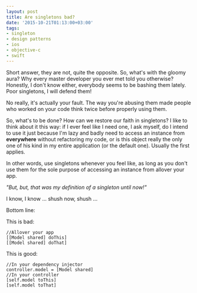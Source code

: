 ```yaml
---
layout: post
title: Are singletons bad?
date: '2015-10-21T01:13:00+03:00'
tags:
- singleton
- design patterns
- ios
- objective-c
- swift
---
```


Short answer, they are not, quite the opposite. So, what's with the gloomy aura? Why every master developer you ever met told you otherwise? Honestly, I don't know either, everybody seems to be bashing them lately. Poor singletons, I will defend them!

No really, it's actually your fault. The way you're abusing them made people who worked on your code think twice before properly using them.

So, what's to be done? How can we restore our faith in singletons? I like to think about it this way: if I ever feel like I need one, I ask myself, do I intend to use it just because I'm lazy and badly need to access an instance from **everywhere** without refactoring my code, or is this object really the only one of his kind in my entire application (or the default one). Usually the first applies.

In other words, use singletons whenever you feel like, as long as you don't use them for the sole purpose of accessing an instance from allover your app.

*"But, but, that was my definition of a singleton until now!"*

I know, I know ... shush now, shush ...

Bottom line:

This is bad:

```objc
//Allover your app
[[Model shared] doThis]
[[Model shared] doThat]
```

This is good:

```objc
//In your dependency injector
controller.model = [Model shared]
//In your controller
[self.model toThis]
[self.model toThat]
```
